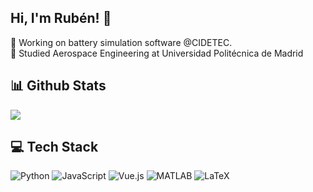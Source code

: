## Hi, I'm Rubén! 👋

🔋 Working on battery simulation software @CIDETEC.<br/>
🚀 Studied Aerospace Engineering at Universidad Politécnica de Madrid<br/>

## 📊 Github Stats

![](http://github-profile-summary-cards.vercel.app/api/cards/profile-details?username=ruben-parra&theme=vue)
<!--
![](http://github-profile-summary-cards.vercel.app/api/cards/productive-time?username=ruben-parra&theme=vue&utcOffset=8)
![](http://github-profile-summary-cards.vercel.app/api/cards/stats?username=ruben-parra&theme=vue)
-->

## 💻 Tech Stack

![Python](https://img.shields.io/badge/Python-3776AB?style=for-the-badge&logo=python&logoColor=white)
![JavaScript](https://img.shields.io/badge/JavaScript-F7DF1E?style=for-the-badge&logo=javascript&logoColor=black)
![Vue.js](https://img.shields.io/badge/Vue.js-4FC08D?style=for-the-badge&logo=vue.js&logoColor=white)
![MATLAB](https://img.shields.io/badge/MATLAB-FE6D00?style=for-the-badge&logo=mathworks&logoColor=white)
![LaTeX](https://img.shields.io/badge/LaTeX-008080?style=for-the-badge&logo=latex&logoColor=white)

<!-- Here are some of the technologies I work with:

### Coding

![Python](https://img.shields.io/badge/Python-3776AB?style=for-the-badge&logo=python&logoColor=white)
![MATLAB](https://img.shields.io/badge/MATLAB-FE6D00?style=for-the-badge&logo=mathworks&logoColor=white)
![LaTeX](https://img.shields.io/badge/LaTeX-008080?style=for-the-badge&logo=latex&logoColor=white)

### Web Development
![JavaScript](https://img.shields.io/badge/JavaScript-F7DF1E?style=for-the-badge&logo=javascript&logoColor=black)
![Vue.js](https://img.shields.io/badge/Vue.js-4FC08D?style=for-the-badge&logo=vue.js&logoColor=white)

### Simulation Software
![CATIA](https://img.shields.io/badge/CATIA-005386?style=for-the-badge&logo=dassaultsystemes&logoColor=white)
![Patran](https://img.shields.io/badge/Patran-007ACC?style=for-the-badge&logoColor=white)
![Nastran](https://img.shields.io/badge/Nastran-007ACC?style=for-the-badge&logoColor=white)
![GMAT](https://img.shields.io/badge/GMAT-007ACC?style=for-the-badge&logoColor=white)
-->

<!--
![](http://github-profile-summary-cards.vercel.app/api/cards/profile-details?username=ruben-parra&theme=vue)
![](http://github-profile-summary-cards.vercel.app/api/cards/most-commit-language?username=ruben-parra&theme=vue)
![](http://github-profile-summary-cards.vercel.app/api/cards/repos-per-language?username=ruben-parra&theme=vue)
![](http://github-profile-summary-cards.vercel.app/api/cards/productive-time?username=ruben-parra&theme=vue&utcOffset=8)
![](http://github-profile-summary-cards.vercel.app/api/cards/stats?username=ruben-parra&theme=vue)
-->

<!-- TODO: New Vercel instance to include private stats -->
<!-- 
Base URL: https://github-readme-stats.vercel.app/api?username=ruben-parra
Include all commits:\&include_all_commits=true
More info: \&show_icons=true\&show=reviews,discussions_started,discussions_answered,prs_merged,prs_merged_percentage
-->

<!-- 
[![GitHub stats](https://github-readme-stats.vercel.app/api?username=ruben-parra\&show_icons=true\&show=reviews,discussions_started,discussions_answered,prs_merged,prs_merged_percentage)](https://github.com/anuraghazra/github-readme-stats)

OR

<a href="https://github.com/anuraghazra/github-readme-stats">
  <img height=200 align="center" src="https://github-readme-stats.vercel.app/api?username=ruben-parra&show_icons=true\&show=reviews,discussions_started,discussions_answered,prs_merged,prs_merged_percentage" />
</a>
-->
